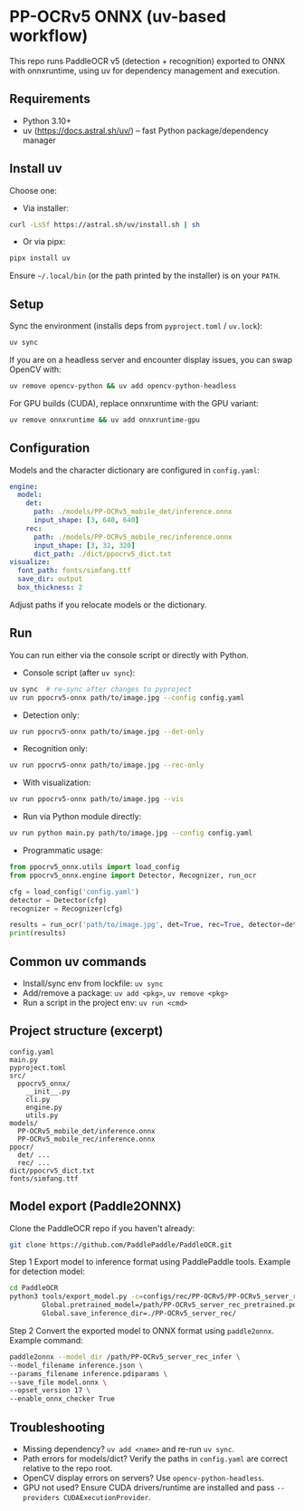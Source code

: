# PP-OCRv5 ONNX (uv-based workflow)

This repo runs PaddleOCR v5 (detection + recognition) exported to ONNX with onnxruntime, using uv for dependency management and execution.

## Requirements
- Python 3.10+
- uv (https://docs.astral.sh/uv/) – fast Python package/dependency manager

## Install uv
Choose one:

- Via installer:
```sh
curl -LsSf https://astral.sh/uv/install.sh | sh
```
- Or via pipx:
```sh
pipx install uv
```

Ensure `~/.local/bin` (or the path printed by the installer) is on your `PATH`.

## Setup
Sync the environment (installs deps from `pyproject.toml` / `uv.lock`):
```sh
uv sync
```

If you are on a headless server and encounter display issues, you can swap OpenCV with:
```sh
uv remove opencv-python && uv add opencv-python-headless
```

For GPU builds (CUDA), replace onnxruntime with the GPU variant:
```sh
uv remove onnxruntime && uv add onnxruntime-gpu
```

## Configuration
Models and the character dictionary are configured in `config.yaml`:
```yaml
engine:
  model:
    det:
      path: ./models/PP-OCRv5_mobile_det/inference.onnx
      input_shape: [3, 640, 640]
    rec:
      path: ./models/PP-OCRv5_mobile_rec/inference.onnx
      input_shape: [3, 32, 320]
      dict_path: ./dict/ppocrv5_dict.txt
visualize:
  font_path: fonts/simfang.ttf
  save_dir: output
  box_thickness: 2
```
Adjust paths if you relocate models or the dictionary.

## Run
You can run either via the console script or directly with Python.

- Console script (after `uv sync`):
```sh
uv sync  # re-sync after changes to pyproject
uv run ppocrv5-onnx path/to/image.jpg --config config.yaml
```

- Detection only:
```sh
uv run ppocrv5-onnx path/to/image.jpg --det-only
```

- Recognition only:
```sh
uv run ppocrv5-onnx path/to/image.jpg --rec-only
```

- With visualization:
```sh
uv run ppocrv5-onnx path/to/image.jpg --vis
```

- Run via Python module directly:
```sh
uv run python main.py path/to/image.jpg --config config.yaml
```

- Programmatic usage:
```python
from ppocrv5_onnx.utils import load_config
from ppocrv5_onnx.engine import Detector, Recognizer, run_ocr

cfg = load_config('config.yaml')
detector = Detector(cfg)
recognizer = Recognizer(cfg)

results = run_ocr('path/to/image.jpg', det=True, rec=True, detector=detector, recognizer=recognizer)
print(results)
```

## Common uv commands
- Install/sync env from lockfile: `uv sync`
- Add/remove a package: `uv add <pkg>`, `uv remove <pkg>`
- Run a script in the project env: `uv run <cmd>`

## Project structure (excerpt)
```
config.yaml
main.py
pyproject.toml
src/
  ppocrv5_onnx/
    __init__.py
    cli.py
    engine.py
    utils.py
models/
  PP-OCRv5_mobile_det/inference.onnx
  PP-OCRv5_mobile_rec/inference.onnx
ppocr/
  det/ ...
  rec/ ...
dict/ppocrv5_dict.txt
fonts/simfang.ttf
```

## Model export (Paddle2ONNX)
Clone the PaddleOCR repo if you haven't already:
```sh
git clone https://github.com/PaddlePaddle/PaddleOCR.git
```

Step 1
Export model to inference format using PaddlePaddle tools. Example for detection model:
```sh
cd PaddleOCR
python3 tools/export_model.py -c=configs/rec/PP-OCRv5/PP-OCRv5_server_rec.yml -o \
        Global.pretrained_model=/path/PP-OCRv5_server_rec_pretrained.pdparams \
        Global.save_inference_dir=./PP-OCRv5_server_rec/
```

Step 2
Convert the exported model to ONNX format using `paddle2onnx`. Example command:
```sh
paddle2onnx --model_dir /path/PP-OCRv5_server_rec_infer \
--model_filename inference.json \
--params_filename inference.pdiparams \
--save_file model.onnx \
--opset_version 17 \
--enable_onnx_checker True
```


## Troubleshooting
- Missing dependency? `uv add <name>` and re-run `uv sync`.
- Path errors for models/dict? Verify the paths in `config.yaml` are correct relative to the repo root.
- OpenCV display errors on servers? Use `opencv-python-headless`.
- GPU not used? Ensure CUDA drivers/runtime are installed and pass `--providers CUDAExecutionProvider`.
